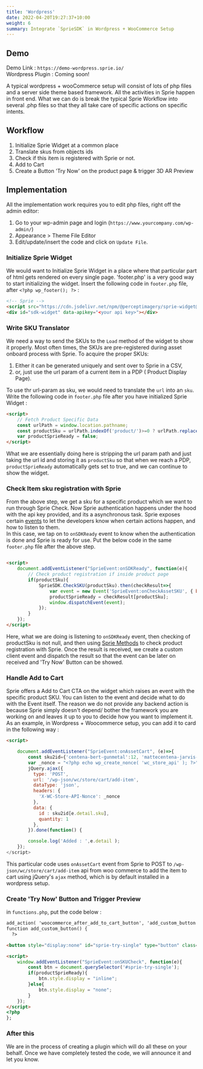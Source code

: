 ```yaml
---
title: 'Wordpress'
date: 2022-04-20T19:27:37+10:00
weight: 6
summary: Integrate `SprieSDK` in Wordpress + WooCommerce Setup
---
```


## Demo

Demo Link : `https://demo-wordpress.sprie.io/`  
Wordpress Plugin : Coming soon!

A typical wordpress + wooCommerce setup will consist of lots of php files and a server side theme based framework. All the activities in Sprie happen in front end. What we can do is break the typical Sprie Workflow into several .php files so that they all take care of specific actions on specific intents.

## Workflow

1. Initialize Sprie Widget at a common place
2. Translate skus from objects ids
3. Check if this item is registered with Sprie or not.
4. Add to Cart
5. Create a Button 'Try Now' on the product page & trigger 3D AR Preview

## Implementation

All the implementation work requires you to edit php files, right off the admin editor:

1. Go to your wp-admin page and login (`https://www.yourcompany.com/wp-admin/`)
2. Appearance > Theme File Editor
3. Edit/update/insert the code and click on `Update File`.

### Initialize Sprie Widget

We would want to Initialize Sprie Widget in a place where that particular part of html gets rendered on every single page.
'footer.php' is a very good way to start initializing the widget.
Insert the following code in `footer.php` file, after `<?php wp_footer(); ?>` :

```HTML
<!-- Sprie -->
<script src="https://cdn.jsdelivr.net/npm/@perceptimagery/sprie-widget@latest"></script>
<div id="sdk-widget" data-apikey="<your api key>"></div>
```

### Write SKU Translator

We need a way to send the SKUs to the `Load` method of the widget to show it properly. Most often times, the SKUs are pre-registered during asset onboard process with Sprie. To acquire the proper SKUs:

1. Either it can be generated uniquely and sent over to Sprie in a CSV,
2. or, just use the url param of a current item in a PDP ( Product Display Page).

To use thr url-param as sku, we would need to translate the `url` into an `sku`. Write the following code in `footer.php` file after you have initialized Sprie Widget :

```HTML
<script>
	// Fetch Product Specific Data
	const urlPath = window.location.pathname;
	const productSku = urlPath.indexOf('product/')>=0 ? urlPath.replace('product','').replaceAll('/','').trim() : '';
	var productSprieReady = false;
</script>

```

What we are essentially doing here is stripping the url param path and just taking the url id and storing it as `productSku` so that when we reach a PDP, `productSprieReady` automatically gets set to true, and we can continue to show the widget.

### Check Item sku registration with Sprie

From the above step, we get a sku for a specific product which we want to run through Sprie Check. Now Sprie authentication happens under the hood with the api key provided, and its a asynchronous task. Sprie exposes certain [events](https://docs.sprie.io/docs/events) to let the developers know when certain actions happen, and how to listen to them.  
In this case, we tap on to `onSDKReady` event to know when the authentication is done and Sprie is ready for use. Put the below code in the same `footer.php` file after the above step.

```HTML

<script>
	document.addEventListener("SprieEvent:onSDKReady", function(e){
		// Check product registration if inside product page
		if(productSku){
			SprieSDK.CheckSKU(productSku).then(checkResult=>{
				var event = new Event('SprieEvent:onCheckAssetSKU', { bubbles: true, cancelable: false });
				productSprieReady = checkResult[productSku];
				window.dispatchEvent(event);
			});
		}
    });
</script>

```

Here, what we are doing is listening to `onSDKReady` event, then checking of productSku is not null, and then using [Sprie Methods](https://docs.sprie.io/docs/methods) to check product registration with Sprie. Once the result is received, we create a custom client event and dispatch the result so that the event can be later on received and 'Try Now' Button can be showed.

### Handle Add to Cart

Sprie offers a Add to Cart CTA on the widget which raises an event with the specific product SKU. You can listen to the event and decide what to do with the Event itself. The reason we do not provide any backend action is because Sprie simply doesn't depend/ bother the framework you are working on and leaves it up to you to decide how you want to implement it.
As an example, in Wordpress + Woocommerce setup, you can add it to card in the following way :

```HTML
<script>

	document.addEventListener("SprieEvent:onAssetCart", (e)=>{
		const sku2id={'centena-bert-gunmetal':12, 'mattecentena-jarvis-mattetortoise': 14};
		var _nonce = "<?php echo wp_create_nonce( 'wc_store_api' ); ?>";
		jQuery.ajax({
		  type: 'POST',
		  url: '/wp-json/wc/store/cart/add-item',
		  dataType: 'json',
		  headers: {
			'X-WC-Store-API-Nonce': _nonce
		  },
		  data: {
			id : sku2id[e.detail.sku],
			quantity: 1
		  },
		}).done(function() {

		console.log('Added : ',e.detail );
	});
</script>

```

This particular code uses `onAssetCart` event from Sprie to POST to `/wp-json/wc/store/cart/add-item` api from woo commerce to add the item to cart using jQuery's `ajax` method, which is by default installed in a wordpress setup.

### Create 'Try Now' Button and Trigger Preview

in `functions.php`, put the code below :

```HTML
add_action( 'woocommerce_after_add_to_cart_button', 'add_custom_button', 10, 0 );
function add_custom_button() {
  ?>

<button style="display:none" id="sprie-try-single" type="button" class="btn-atc" onclick="SprieSDK.Load(productSku)" > Try Now</button>

<script>
    window.addEventListener("SprieEvent:onSKUCheck", function(e){
		const btn = document.querySelector('#sprie-try-single');
        if(productSprieReady){
            btn.style.display = "inline";
        }else{
            btn.style.display = "none";
        }
    });
</script>
<?php
};

```

### After this

We are in the process of creating a plugin which will do all these on your behalf. Once we have completely tested the code, we will announce it and let you know.
